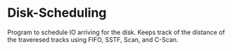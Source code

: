 # Disk-Scheduling
Program to schedule IO arriving for the disk. Keeps track of the distance of the traveresed tracks using FIFO, SSTF, Scan, and C-Scan. 

